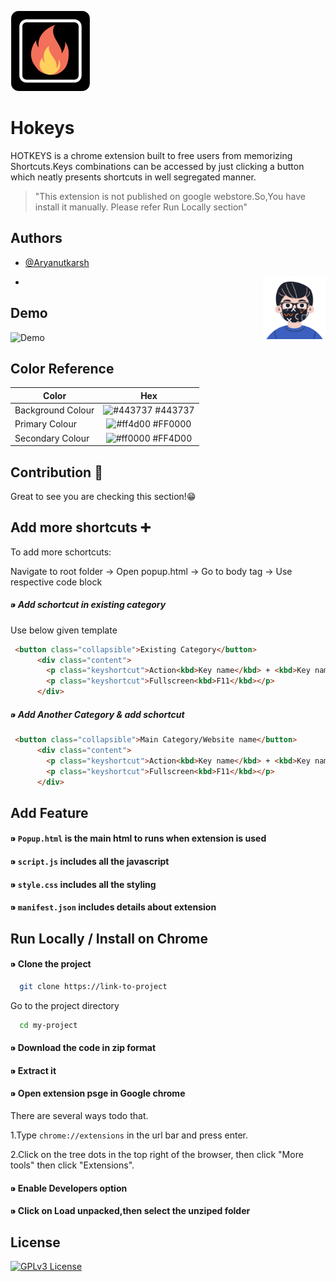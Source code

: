 ![Logo](/logo.png)


# Hokeys

HOTKEYS is a chrome extension built to free users from memorizing Shortcuts.Keys combinations can be accessed by just clicking a button which neatly presents shortcuts in well segregated manner.
>"This extension is not published on google webstore.So,You have install it manually. Please refer Run Locally section"


## Authors

- [@Aryanutkarsh](https://www.github.com/Aryanutkarsh)
- <div align="center">

  <a href="https://github.com/Aryanutkarsh">

    <img align="right" width="100" src="https://github.com/Aryanutkarsh/Aryanutkarsh/blob/main/20210824_221743_0000.png">

  </a>

</div>


## Demo

![Demo](/Demo.gif)

## Color Reference

| Color             | Hex                                                                  |
| ----------------- | :------------------------------------------------------------------: |
| Background Colour | ![#443737](https://via.placeholder.com/10/443737?text=+)  #443737    |
|  Primary Colour   | ![#ff4d00](https://via.placeholder.com/10/ff0000?text=+) #FF0000     |
| Secondary Colour  | ![#ff0000](https://via.placeholder.com/10/ff4D00?text=+) #FF4D00     |


## Contribution 👥️️

Great to see you are checking this section!😁

## Add more shortcuts ➕️
To add more schortcuts:

Navigate to root folder → Open popup.html → Go to body tag → Use respective code block

##### ⁍ Add schortcut in existing category
Use below given template
```html
 <button class="collapsible">Existing Category</button>
      <div class="content">
        <p class="keyshortcut">Action<kbd>Key name</kbd> + <kbd>Key name</kbd></p>
        <p class="keyshortcut">Fullscreen<kbd>F11</kbd></p>
      </div>
```


##### ⁍ Add Another Category & add schortcut

```html
 <button class="collapsible">Main Category/Website name</button>
      <div class="content">
        <p class="keyshortcut">Action<kbd>Key name</kbd> + <kbd>Key name</kbd></p>
        <p class="keyshortcut">Fullscreen<kbd>F11</kbd></p>
      </div>
```

## Add Feature
#### ⁍ `Popup.html`    is the main html to runs when extension is used 
#### ⁍ `script.js`     includes all the javascript
#### ⁍ `style.css`     includes all the styling
#### ⁍ `manifest.json` includes details about extension


## Run Locally / Install on Chrome


#### ⁍ Clone the project

```bash
  git clone https://link-to-project
```

Go to the project directory

```bash
  cd my-project
```

#### ⁍ Download the code in zip format
#### ⁍ Extract it
#### ⁍ Open extension psge in Google chrome
There are several ways todo that.

1.Type `chrome://extensions` in the url bar and press enter.

2.Click on the tree dots in the top right of the browser, then click "More tools" then click "Extensions".

#### ⁍ Enable Developers option
#### ⁍ Click on Load unpacked,then select the unziped folder

## License

[![GPLv3 License](https://img.shields.io/badge/License-GPL%20v3-yellow.svg)](/Hotkeys/LICENSE.txt)

